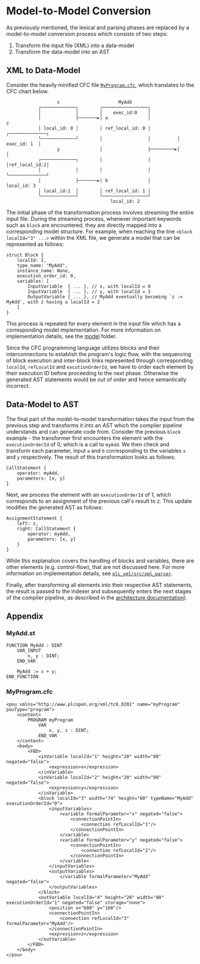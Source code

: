 # Model-to-Model Conversion

As previously mentioned, the lexical and parsing phases are replaced by a model-to-model conversion process which consists of two steps:
1. Transform the input file (XML) into a data-model
2. Transform the data-model into an AST

## XML to Data-Model

Consider the heavily minified CFC file [`MyProgram.cfc`](m2m.md#myprogramcfc), which translates to the CFC chart below.
```ignore
                   x                      MyAdd
            ┌─────────────┐        ┌─────────────────┐
            │             │        │    exec_id:0    │
            │             ├───────►│ a               │                 z
            │ local_id: 0 │        │ ref_local_id: 0 │          ┌──────────────┐
            └─────────────┘        │                 │          │  exec_id: 1  │
                   y               │                 ├─────────►│              │
            ┌─────────────┐        │                 │          │ref_local_id:2│
            │             │        │                 │          └──────────────┘
            │             ├───────►│ b               │             local_id: 3
            │ local_id:1  │        │ ref_local_id: 1 │
            └─────────────┘        └─────────────────┘
                                       local_id: 2
```

The initial phase of the transformation process involves streaming the entire input file.
During the streaming process, whenever important keywords such as `block` are encountered, they are directly mapped into a corresponding model structure.
For example, when reaching the line `<block localId="3" ...>` within the XML file, we generate a model that can be represented as follows:
```rust,ignore
struct Block {
    localId: 2,
    type_name: "MyAdd",
    instance_name: None,
    execution_order_id: 0,
    variables: [
        InputVariable  { ... }, // x, with localId = 0
        InputVariable  { ... }, // y, with localId = 1
        OutputVariable { ... }, // MyAdd eventually becoming `z := MyAdd`, with z having a localId = 2
    ]
}
```

This process is repeated for every element in the input file which has a corresponding model implementation. For more information on implementation details, see the [model](https://github.com/PLC-lang/rusty/tree/master/compiler/plc_xml/src/model) folder.

Since the CFC programming language utilizes blocks and their interconnections to establish the program's logic flow,
with the sequencing of block execution and inter-block links represented through corresponding `localId`, `refLocalId` and `excutionOrderId`,
we have to order each element by their execution ID before proceeding to the next phase.
Otherwise the generated AST statements would be out of order and hence semantically incorrect.

## Data-Model to AST
The final part of the model-to-model transformation takes the input from the previous step and transforms it into an AST which the compiler pipeline understands and can generate code from.
Consider the previous `block` example - the transformer first encounters the element with the `executionOrderId` of 0, which is a call to `myAdd`.
We then check and transform each parameter, input `a` and `b` corresponding to the variables `x` and `y` respectively. The result of this transformation looks as follows:

```rust,ignore
CallStatement {
    operator: myAdd,
    parameters: [x, y]
}
```

   Next, we process the element with an `executionOrderId` of 1, which corresponds to an assignment of the previous call's result to z. This update modifies the generated AST as follows:

```rust,ignore
AssignmentStatement {
    left: z,
    right: CallStatement {
        operator: myAdd,
        parameters: [x, y]
    }
}
```

While this explanation covers the handling of blocks and variables, there are other elements (e.g. control-flow), that are not discussed here. For more information on implementation details, see [`plc_xml/src/xml_parser`](https://github.com/PLC-lang/rusty/tree/master/compiler/plc_xml/src/xml_parser).

Finally, after transforming all elements into their respective AST statements, the result is passed to the indexer and subsequently enters the next stages of the compiler pipeline, as described in the [architecture documentation](../arch/architecture.md#rusty-frontend-architecture)).

## Appendix
### MyAdd.st
```st,ignore
FUNCTION MyAdd : DINT
    VAR_INPUT
        x, y : DINT;
    END_VAR

    MyAdd := x + y;
END_FUNCTION
```

### MyProgram.cfc
```xml,ignore
<pou xmlns="http://www.plcopen.org/xml/tc6_0201" name="myProgram" pouType="program">
    <content>
        PROGRAM myProgram
            VAR
                x, y, z : DINT;
            END_VAR
    </content>
    <body>
        <FBD>
            <inVariable localId="1" height="20" width="80" negated="false">
                <expression>x</expression>
            </inVariable>
            <inVariable localId="2" height="20" width="80" negated="false">
                <expression>y</expression>
            </inVariable>
            <block localId="3" width="74" height="60" typeName="MyAdd" executionOrderId="0">
                <inputVariables>
                    <variable formalParameter="x" negated="false">
                        <connectionPointIn>
                            <connection refLocalId="1"/>
                        </connectionPointIn>
                    </variable>
                    <variable formalParameter="y" negated="false">
                        <connectionPointIn>
                            <connection refLocalId="2"/>
                        </connectionPointIn>
                    </variable>
                </inputVariables>
                <outputVariables>
                    </variable formalParameter="MyAdd" negated="false">
                </outputVariables>
            </block>
            <outVariable localId="4" height="20" width="80" executionOrderId="1" negated="false" storage="none">
                <position x="680" y="160"/>
                <connectionPointIn>
                    <connection refLocalId="3" formalParameter="MyAdd"/>
                </connectionPointIn>
                <expression>z</expression>
            </outVariable>
        </FBD>
    </body>
</pou>
```
